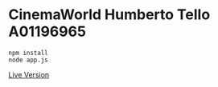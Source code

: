 # CinemaWorld Humberto Tello A01196965
```
npm install
node app.js
```
[Live Version](http://safe-everglades-78466.herokuapp.com/)
